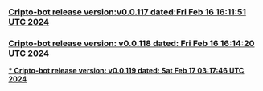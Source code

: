 


### [Cripto-bot release version:v0.0.117 dated:Fri Feb 16 16:11:51 UTC 2024](https://github.com/terra-rebirth/crypto-bot/releases/tag/v0.0.117)


### [Cripto-bot release version: v0.0.118 dated: Fri Feb 16 16:14:20 UTC 2024](https://github.com/terra-rebirth/crypto-bot/releases/tag/v0.0.118)


**[* Cripto-bot release version: v0.0.119 dated: Sat Feb 17 03:17:46 UTC 2024](https://github.com/terra-rebirth/crypto-bot/releases/tag/v0.0.119)**

